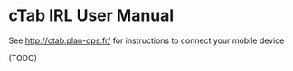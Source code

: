 # cTab IRL User Manual

See http://ctab.plan-ops.fr/ for instructions to connect your mobile device

(TODO)